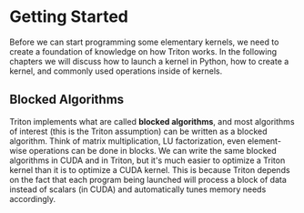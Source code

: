# Getting Started
Before we can start programming some elementary kernels, we need to create a foundation of knowledge on how Triton works. In the following chapters we will discuss how to launch a kernel in Python, how to create a kernel, and commonly used operations inside of kernels. 


## Blocked Algorithms
Triton implements what are called **blocked algorithms**, and most algorithms of interest (this is the Triton assumption) can be written as a blocked algorithm.
Think of matrix multiplication, LU factorization, even element-wise operations can be done in blocks.
We can write the same blocked algorithms in CUDA and in Triton, but it's much easier to optimize a Triton kernel than it is to optimize a CUDA kernel.
This is because Triton depends on the fact that each program being launched will process a block of data instead of scalars (in CUDA) and automatically tunes memory needs accordingly.